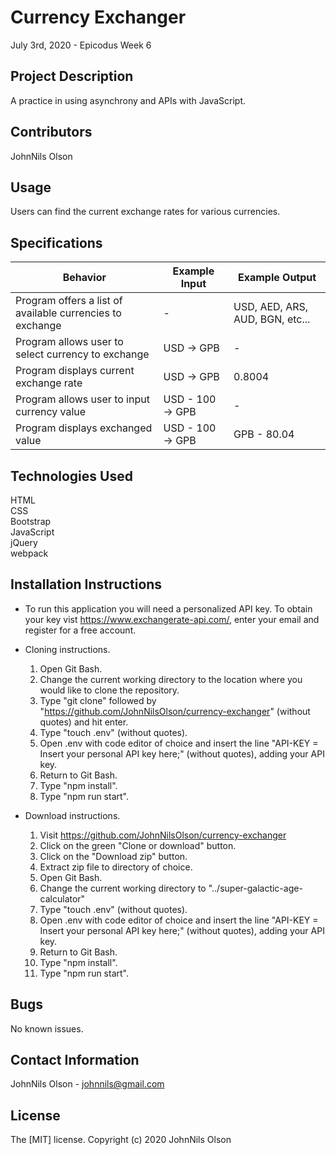 # Currency Exchanger
July 3rd, 2020 - Epicodus Week 6
## Project Description
A practice in using asynchrony and APIs with JavaScript.

## Contributors
JohnNils Olson

## Usage
Users can find the current exchange rates for various currencies.

## Specifications
|Behavior|Example Input|Example Output|
|----|----|----|
| Program offers a list of available currencies to exchange | - | USD, AED, ARS, AUD, BGN, etc... |
| Program allows user to select currency to exchange | USD -> GPB | - |
| Program displays current exchange rate | USD -> GPB | 0.8004 |
| Program allows user to input currency value | USD - 100 -> GPB | - |
| Program displays exchanged value | USD - 100 -> GPB | GPB - 80.04 |

## Technologies Used
HTML  
CSS  
Bootstrap  
JavaScript  
jQuery  
webpack  

## Installation Instructions

* To run this application you will need a personalized API key.  To obtain your key vist https://www.exchangerate-api.com/, enter your email and register for a free account.

* Cloning instructions.
  1. Open Git Bash.
  2. Change the current working directory to the location where you would like to clone the repository.
  3. Type "git clone" followed by "https://github.com/JohnNilsOlson/currency-exchanger" (without quotes) and hit enter.
  4. Type "touch .env" (without quotes).
  5. Open .env with code editor of choice and insert the line "API-KEY = Insert your personal API key here;" (without quotes), adding your API key.
  6. Return to Git Bash.
  7. Type "npm install".
  8. Type "npm run start".

* Download instructions.
  1. Visit https://github.com/JohnNilsOlson/currency-exchanger
  2. Click on the green "Clone or download" button.
  3. Click on the "Download zip" button.
  4. Extract zip file to directory of choice.
  5. Open Git Bash.
  6. Change the current working directory to "../super-galactic-age-calculator"
  4. Type "touch .env" (without quotes).
  5. Open .env with code editor of choice and insert the line "API-KEY = Insert your personal API key here;" (without quotes), adding your API key.
  6. Return to Git Bash.
  7. Type "npm install".
  8. Type "npm run start".
  

## Bugs
No known issues.

## Contact Information
JohnNils Olson - johnnils@gmail.com

## License
The [MIT] license.
Copyright (c) 2020 JohnNils Olson
